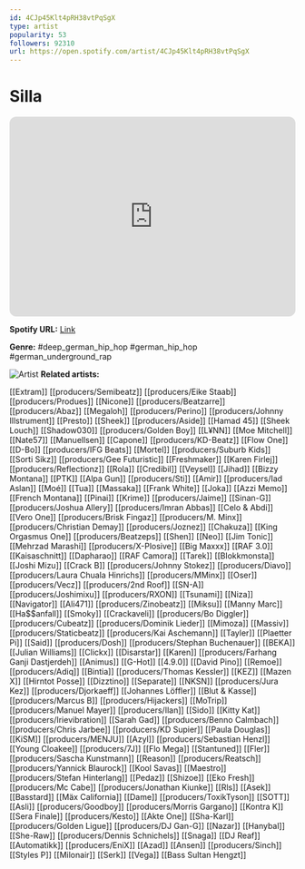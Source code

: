 ```yaml
---
id: 4CJp45Klt4pRH38vtPqSgX
type: artist
popularity: 53
followers: 92310
url: https://open.spotify.com/artist/4CJp45Klt4pRH38vtPqSgX
---
```

# Silla

<iframe style="border-radius:12px" src="https://open.spotify.com/embed/artist/4CJp45Klt4pRH38vtPqSgX" width="100%" height="352" frameBorder="0" allowfullscreen="" allow="autoplay; clipboard-write; encrypted-media; fullscreen; picture-in-picture" loading="lazy"></iframe>

**Spotify URL:** [Link](https://open.spotify.com/artist/4CJp45Klt4pRH38vtPqSgX)

**Genre:**  #deep_german_hip_hop #german_hip_hop #german_underground_rap

![Artist](https://i.scdn.co/image/ab6761610000e5eb01cae60202bc89475f71ae43)
**Related artists:**

[[Extram]]
[[producers/Semibeatz]]
[[producers/Eike Staab]]
[[producers/Produes]]
[[Nicone]]
[[producers/Beatzarre]]
[[producers/Abaz]]
[[Megaloh]]
[[producers/Perino]]
[[producers/Johnny Illstrument]]
[[Presto]]
[[Sheek]]
[[producers/Aside]]
[[Hamad 45]]
[[Sheek Louch]]
[[Shadow030]]
[[producers/Golden Boy]]
[[L¥NN]]
[[Moe Mitchell]]
[[Nate57]]
[[Manuellsen]]
[[Capone]]
[[producers/KD-Beatz]]
[[Flow One]]
[[D-Bo]]
[[producers/IFG Beats]]
[[Mortel]]
[[producers/Suburb Kids]]
[[Sorti Sikz]]
[[producers/Gee Futuristic]]
[[Freshmaker]]
[[Karen Firlej]]
[[producers/Reflectionz]]
[[Rola]]
[[Credibil]]
[[Veysel]]
[[Jihad]]
[[Bizzy Montana]]
[[PTK]]
[[Alpa Gun]]
[[producers/Sti]]
[[Amir]]
[[producers/Iad Aslan]]
[[Moé]]
[[Tua]]
[[Massaka]]
[[Frank White]]
[[Joka]]
[[Azzi Memo]]
[[French Montana]]
[[Pinai]]
[[Krime]]
[[producers/Jaime]]
[[Sinan-G]]
[[producers/Joshua Allery]]
[[producers/Imran Abbas]]
[[Celo & Abdi]]
[[Vero One]]
[[producers/Brisk Fingaz]]
[[producers/M. Minx]]
[[producers/Christian Demay]]
[[producers/Joznez]]
[[Chakuza]]
[[King Orgasmus One]]
[[producers/Beatzeps]]
[[Shen]]
[[Neo]]
[[Jim Tonic]]
[[Mehrzad Marashi]]
[[producers/X-Plosive]]
[[Big Maxxx]]
[[RAF 3.0]]
[[Kaisaschnitt]]
[[Dapharao]]
[[RAF Camora]]
[[Tarek]]
[[Blokkmonsta]]
[[Joshi Mizu]]
[[Crack B]]
[[producers/Johnny Stokez]]
[[producers/Diavo]]
[[producers/Laura Chuala Hinrichs]]
[[producers/MMinx]]
[[Oser]]
[[producers/Vecz]]
[[producers/2nd Roof]]
[[SN-A]]
[[producers/Joshimixu]]
[[producers/RXON]]
[[Tsunami]]
[[Niza]]
[[Navigator]]
[[Ali471]]
[[producers/Zinobeatz]]
[[Miksu]]
[[Manny Marc]]
[[Ha$$anfall]]
[[Smoky]]
[[Crackaveli]]
[[producers/Bo Diggler]]
[[producers/Cubeatz]]
[[producers/Dominik Lieder]]
[[Mimoza]]
[[Massiv]]
[[producers/Staticbeatz]]
[[producers/Kai Aschemann]]
[[Tayler]]
[[Plaetter Pi]]
[[Said]]
[[producers/Dosh]]
[[producers/Stephan Buchenauer]]
[[BEKA]]
[[Julian Williams]]
[[Clickx]]
[[Disarstar]]
[[Karen]]
[[producers/Farhang Ganji Dastjerdeh]]
[[Animus]]
[[G-Hot]]
[[4.9.0]]
[[David Pino]]
[[Remoe]]
[[producers/Adiq]]
[[Bintia]]
[[producers/Thomas Kessler]]
[[KEZ]]
[[Mazen X]]
[[Hirntot Posse]]
[[Dizztino]]
[[Separate]]
[[NKSN]]
[[producers/Jura Kez]]
[[producers/Djorkaeff]]
[[Johannes Löffler]]
[[Blut & Kasse]]
[[producers/Marcus B]]
[[producers/Hijackers]]
[[MoTrip]]
[[producers/Manuel Mayer]]
[[producers/Ilan]]
[[Sido]]
[[Kitty Kat]]
[[producers/Irievibration]]
[[Sarah Gad]]
[[producers/Benno Calmbach]]
[[producers/Chris Jarbee]]
[[producers/KD Supier]]
[[Paula Douglas]]
[[KiSM]]
[[producers/MENJU]]
[[Azyl]]
[[producers/Sebastian Henzl]]
[[Young Cloakee]]
[[producers/7J]]
[[Flo Mega]]
[[Stantuned]]
[[Fler]]
[[producers/Sascha Kunstmann]]
[[Reason]]
[[producers/Reatsch]]
[[producers/Yannick Blaurock]]
[[Kool Savas]]
[[Maestro]]
[[producers/Stefan Hinterlang]]
[[Pedaz]]
[[Shizoe]]
[[Eko Fresh]]
[[producers/Mc Cabe]]
[[producers/Jonathan Kiunke]]
[[Rls]]
[[Asek]]
[[Basstard]]
[[Mäx California]]
[[Dame]]
[[producers/ToxikTyson]]
[[SOTT]]
[[Asli]]
[[producers/Goodboy]]
[[producers/Morris Gargano]]
[[Kontra K]]
[[Sera Finale]]
[[producers/Kesto]]
[[Akte One]]
[[Sha-Karl]]
[[producers/Golden Ligue]]
[[producers/DJ Gan-G]]
[[Nazar]]
[[Hanybal]]
[[She-Raw]]
[[producers/Dennis Schnichels]]
[[Snaga]]
[[DJ Reaf]]
[[Automatikk]]
[[producers/EniX]]
[[Azad]]
[[Ansen]]
[[producers/Sinch]]
[[Styles P]]
[[Milonair]]
[[Serk]]
[[Vega]]
[[Bass Sultan Hengzt]]
